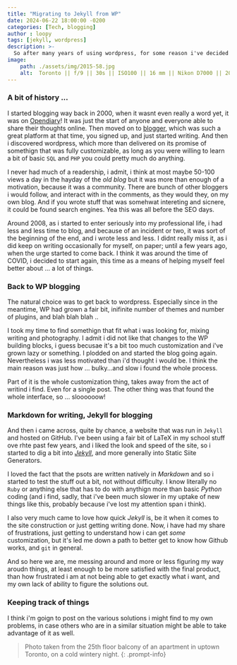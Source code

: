 ```yaml
---
title: "Migrating to Jekyll from WP"
date: 2024-06-22 18:00:00 -0200
categories: [Tech, blogging]
author : loopy
tags: [jekyll, wordpress] 
description: >-
  So after many years of using wordpress, for some reason i've decided to move to Jekyll, an SSG. 
image: 
    path: ./assets/img/2015-58.jpg
    alt:  Toronto || f/9 || 30s || ISO100 || 16 mm || Nikon D7000 || 2015 || by SZayyani
---
```

### A bit of history ... 

I started blogging way back in 2000, when it wasnt even really a word yet, it was on [Opendiary](https://www.opendiary.com/)! It was just the start of anyone and everyone able to share their thoughts online. Then moved on to [blogger](https://blogger.com), which was such a great platform at that time, you signed up, and just started writing. And then i discovered wordpress, which more than delivered on its promise of somethign that was fully customizable, as long as you were willing to learn a bit of basic `SQL` and `PHP` you could pretty much do anything. 

I never had much of a readership, i admit, i think at most maybe 50-100 views a day in the hayday of the *old blog* but it was more than enough of a motivation, because it was a community. There are bunch of other bloggers i would follow, and interact with in the comments, as they would they, on my own blog. And if you wrote stuff that was somehwat intereting and sicnere, it could be found search engines. Yea this was all before the SEO days. 

Around 2008, as i started to enter seriously into my professional life, i had less and less time to blog, and because of an incident or two, it was sort of the beginning of the end, and i wrote less and less. I didnt really miss it, as i did keep on writing occasionally for myself, on paper; until a few years ago, when the urge started to come back. I think it was around the time of COVID, i decided to start again, this time as a means of helping myself feel better about ... a lot of things. 

### Back to WP blogging 

The natural choice was to get back to wordpress. Especially since in the meantime, WP had grown a fair bit, inifinite number of themes and number of plugins, and blah blah blah .. 

I took my time to find somethign that fit what i was looking for, mixing writing and photography. I admit i did not like that changes to the WP building blocks, i guess becusae it's a bit too much customization and i've grown lazy or something. I plodded on and started the blog going again. Nevertheless i was less motivated than i'd thought i would be. I think the main reason was just how ... bulky...and slow i found the whole process. 

Part of it is the whole customization thing, takes away from the act of writind i find. Even for a single post. The other thing was that found the whole interface, so ... sloooooow!

### Markdown for writing, Jekyll for blogging

And then i came across, quite by chance, a website that was run in `Jekyll` and hosted on GitHub. I've been using a fair bit of LaTeX in my school stuff ove rhte past few years, and i liked the look and speed of the site, so i started to dig a bit into *[Jekyll](https://jekyllrb.com)*, and more generally into Static Siite Generators. 

I loved the fact that the psots are written natively in *Markdown* and so i started to test the stuff out a bit, not without difficulty. I know literally no `Ruby` or anything else that has to do with anythign more than basic *Python* coding (and i find, sadly, that i've been much slower in my uptake of new things like this, probably because i've lost my attention span i think). 

I also very much came to love how quick *Jekyll* is, be it when it comes to the site construction or just getting writing done. Now, i have had my share of frustrations, just getting to understand how i can get *some* customization, but it's led me down a path to better get to know how Github works, and `git` in general. 

And so here we are, me messing around and more or less figuring my way aroudn things, at least enough to be more satisfied with the final product, than how frustrated i am at not being able to get exactly what i want, and my own lack of ability to figure the solutions out. 

### Keeping track of things

I think i'm goign to post on the various solutions i might find to my own problems, in case others who are in a similar situation might be able to take advantage of it as well. 

> Photo taken from the 25th floor balcony of an apartment in uptown Toronto, on a cold wintery night. 
> {: .prompt-info}
